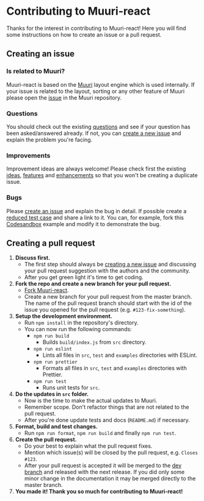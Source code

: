 # Contributing to Muuri-react

Thanks for the interest in contributing to Muuri-react! Here you will find some instructions on how to create an issue or a pull request.

## Creating an issue

### Is related to Muuri?

Muuri-react is based on the [Muuri](https://github.com/haltu/muuri) layout engine which is used internally. If your issue is related to the layout, sorting or any other feature of Muuri please open the [issue](https://github.com/haltu/muuri/issues) in the Muuri repository.

### Questions

You should check out the existing [questions](https://github.com/paol-imi/muuri-react/issues?q=label%3Aquestion%20) and see if your question has been asked/answered already. If not, you can [create a new issue](https://github.com/paol-imi/muuri-react/issues/new) and explain the problem you're facing.

### Improvements

Improvement ideas are always welcome! Please check first the existing [ideas](https://github.com/paol-imi/muuri-react/issues?utf8=%E2%9C%93&q=label%3Aidea), [features](https://github.com/paol-imi/muuri-react/issues?q=label%3Afeature) and [enhancements](https://github.com/paol-imi/muuri-react/issues?q=label%3Aenhancement) so that you won't be creating a duplicate issue.

### Bugs

Please [create an issue](https://github.com/paol-imi/muuri-react/issues/new) and explain the bug in detail. If possible create a [reduced test case](https://css-tricks.com/reduced-test-cases/) and share a link to it. You can, for example, fork this [Codesandbox](https://codesandbox.io/s/muuri-react-grid-1czo5) example and modify it to demonstrate the bug.

## Creating a pull request

1. **Discuss first.**
   - The first step should always be [creating a new issue](https://github.com/haltu/muuri/issues/new) and discussing your pull request suggestion with the authors and the community.
   - After you get green light it's time to get coding.
2. **Fork the repo and create a new branch for your pull request.**
   - [Fork Muuri-react](https://github.com/paol-imi/muuri-react).
   - Create a new branch for your pull request from the master branch. The name of the pull request branch should start with the id of the issue you opened for the pull request (e.g. `#123-fix-something`).
3. **Setup the development environment.**
   - Run `npm install` in the repository's directory.
   - You can now run the following commands:
     - `npm run build`
       - Builds `build/index.js` from `src` directory.
     - `npm run eslint`
       - Lints all files in `src`, `test` and `examples` directories with ESLint.
     - `npm run prettier`
       - Formats all files in `src`, `test` and `examples` directories with Prettier.
     - `npm run test`
       - Runs unit tests for `src`.
4. **Do the updates in `src` folder.**
   - Now is the time to make the actual updates to Muuri.
   - Remember scope. Don't refactor things that are not related to the pull request.
   - After you're done update tests and docs (`README.md`) if necessary.
5. **Format, build and test changes.**
   - Run `npm run format`, `npm run build` and finally `npm run test`.
6. **Create the pull request.**
   - Do your best to explain what the pull request fixes.
   - Mention which issue(s) will be closed by the pull request, e.g. `Closes #123`.
   - After your pull request is accepted it will be merged to the [dev branch](https://github.com/paol-imi/muuri-react/tree/dev) and released with the next release. If you did only some minor change in the documentation it may be merged directly to the master branch.
7. **You made it! Thank you so much for contributing to Muuri-react!**
